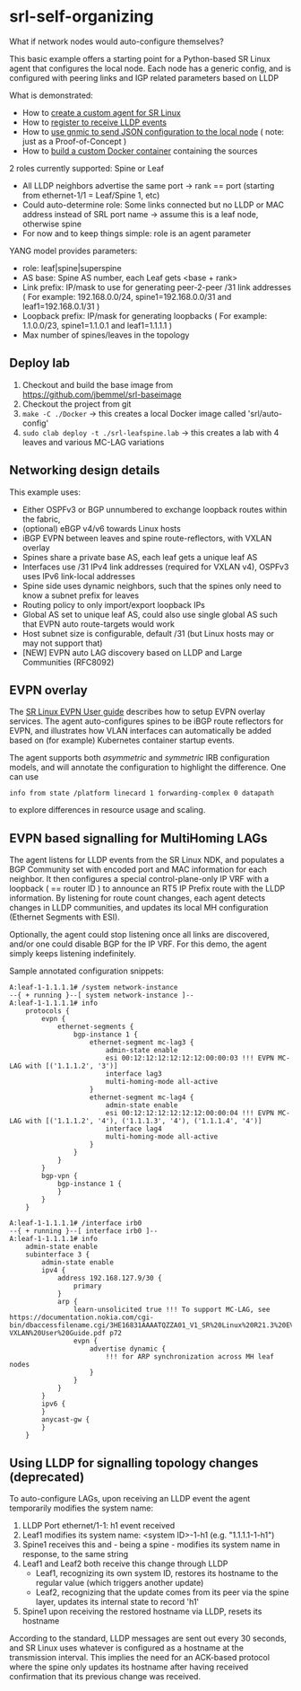 # srl-self-organizing

What if network nodes would auto-configure themselves?

This basic example offers a starting point for a Python-based SR Linux agent that configures the local node.
Each node has a generic config, and is configured with peering links and IGP related parameters based on LLDP

What is demonstrated:
* How to [create a custom agent for SR Linux](https://github.com/jbemmel/srl-self-organizing/tree/main/appmgr)
* How to [register to receive LLDP events](https://github.com/jbemmel/srl-self-organizing/blob/main/appmgr/auto-config-agent.py#L47)
* How to [use gnmic to send JSON configuration to the local node](https://github.com/jbemmel/srl-self-organizing/blob/main/appmgr/gnmic-configure-interface.sh) ( note: just as a Proof-of-Concept )
* How to [build a custom Docker container](https://github.com/jbemmel/srl-self-organizing/tree/main/Docker) containing the sources

2 roles currently supported: Spine or Leaf
* All LLDP neighbors advertise the same port -> rank == port (starting from ethernet-1/1 = Leaf/Spine 1, etc)
* Could auto-determine role: Some links connected but no LLDP or MAC address instead of SRL port name -> assume this is a leaf node, otherwise spine
* For now and to keep things simple: role is an agent parameter

YANG model provides parameters:
* role: leaf|spine|superspine
* AS base: Spine AS number, each Leaf gets <base + rank>
* Link prefix: IP/mask to use for generating peer-2-peer /31 link addresses 
  ( For example: 192.168.0.0/24, spine1=192.168.0.0/31 and leaf1=192.168.0.1/31 )
* Loopback prefix: IP/mask for generating loopbacks
  ( For example: 1.1.0.0/23, spine1=1.1.0.1 and leaf1=1.1.1.1 )
* Max number of spines/leaves in the topology

## Deploy lab
1. Checkout and build the base image from https://github.com/jbemmel/srl-baseimage
2. Checkout the project from git
3. `make -C ./Docker` -> this creates a local Docker image called 'srl/auto-config'
4. `sudo clab deploy -t ./srl-leafspine.lab` -> this creates a lab with 4 leaves and various MC-LAG variations

## Networking design details
This example uses:
* Either OSPFv3 or BGP unnumbered to exchange loopback routes within the fabric, 
* (optional) eBGP v4/v6 towards Linux hosts
* iBGP EVPN between leaves and spine route-reflectors, with VXLAN overlay
* Spines share a private base AS, each leaf gets a unique leaf AS
* Interfaces use /31 IPv4 link addresses (required for VXLAN v4), OSPFv3 uses IPv6 link-local addresses
* Spine side uses dynamic neighbors, such that the spines only need to know a subnet prefix for leaves
* Routing policy to only import/export loopback IPs
* Global AS set to unique leaf AS, could also use single global AS such that EVPN auto route-targets would work
* Host subnet size is configurable, default /31 (but Linux hosts may or may not support that)
* [NEW] EVPN auto LAG discovery based on LLDP and Large Communities (RFC8092)

## EVPN overlay
The [SR Linux EVPN User guide](https://documentation.nokia.com/cgi-bin/dbaccessfilename.cgi/3HE16831AAAATQZZA01_V1_SR%20Linux%20R21.3%20EVPN-VXLAN%20User%20Guide.pdf) describes how to setup EVPN overlay services. The agent auto-configures spines to be iBGP route reflectors for EVPN, and illustrates how VLAN interfaces can automatically be added based on (for example) Kubernetes container startup events.

The agent supports both *asymmetric* and *symmetric* IRB configuration models, and will annotate the configuration to highlight the difference.
One can use 
```
info from state /platform linecard 1 forwarding-complex 0 datapath
```
to explore differences in resource usage and scaling.

## EVPN based signalling for MultiHoming LAGs
The agent listens for LLDP events from the SR Linux NDK, and populates a BGP Community set with encoded port and MAC information for each neighbor.
It then configures a special control-plane-only IP VRF with a loopback ( == router ID ) to announce an RT5 IP Prefix route with the LLDP information.
By listening for route count changes, each agent detects changes in LLDP communities, and updates its local MH configuration (Ethernet Segments with ESI).

Optionally, the agent could stop listening once all links are discovered, and/or one could disable BGP for the IP VRF. For this demo, the agent simply keeps listening indefinitely.

Sample annotated configuration snippets:
```
A:leaf-1-1.1.1.1# /system network-instance                                                                                                                                                                         
--{ + running }--[ system network-instance ]--                                                                                                                                                                     
A:leaf-1-1.1.1.1# info                                                                                                                                                                                             
    protocols {
        evpn {
            ethernet-segments {
                bgp-instance 1 {
                    ethernet-segment mc-lag3 {
                        admin-state enable
                        esi 00:12:12:12:12:12:12:00:00:03 !!! EVPN MC-LAG with [('1.1.1.2', '3')]
                        interface lag3
                        multi-homing-mode all-active
                    }
                    ethernet-segment mc-lag4 {
                        admin-state enable
                        esi 00:12:12:12:12:12:12:00:00:04 !!! EVPN MC-LAG with [('1.1.1.2', '4'), ('1.1.1.3', '4'), ('1.1.1.4', '4')]
                        interface lag4
                        multi-homing-mode all-active
                    }
                }
            }
        }
        bgp-vpn {
            bgp-instance 1 {
            }
        }
    }
```

```
A:leaf-1-1.1.1.1# /interface irb0                                                                                                                                                                                  
--{ + running }--[ interface irb0 ]--                                                                                                                                                                              
A:leaf-1-1.1.1.1# info                                                                                                                                                                                             
    admin-state enable
    subinterface 3 {
        admin-state enable
        ipv4 {
            address 192.168.127.9/30 {
                primary
            }
            arp {
                learn-unsolicited true !!! To support MC-LAG, see https://documentation.nokia.com/cgi-bin/dbaccessfilename.cgi/3HE16831AAAATQZZA01_V1_SR%20Linux%20R21.3%20EVPN-VXLAN%20User%20Guide.pdf p72
                evpn {
                    advertise dynamic {
                        !!! for ARP synchronization across MH leaf nodes
                    }
                }
            }
        }
        ipv6 {
        }
        anycast-gw {
        }
    }
```

## Using LLDP for signalling topology changes (deprecated)
To auto-configure LAGs, upon receiving an LLDP event the agent temporarily modifies the system name:
1. LLDP Port ethernet/1-1: h1 event received
2. Leaf1 modifies its system name: \<system ID\>-1-h1 (e.g. "1.1.1.1-1-h1")
3. Spine1 receives this and - being a spine - modifies its system name in response, to the same string
4. Leaf1 and Leaf2 both receive this change through LLDP
   + Leaf1, recognizing its own system ID, restores its hostname to the regular value (which triggers another update)
   + Leaf2, recognizing that the update comes from its peer via the spine layer, updates its internal state to record 'h1'
5. Spine1 upon receiving the restored hostname via LLDP, resets its hostname

According to the standard, LLDP messages are sent out every 30 seconds, and SR Linux uses whatever is configured as a hostname at the transmission interval. This implies the need for an ACK-based protocol where the spine only updates its hostname after having received confirmation that its previous change was received.
